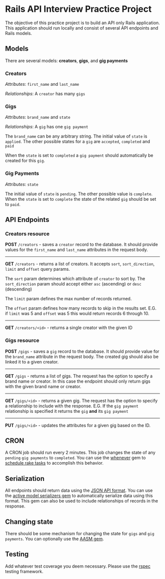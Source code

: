 # Rails API Interview Practice Project
The objective of this practice project is to build an API only Rails application. This application should run locally and consist of several API endpoints and Rails models.

## Models

There are several models: **creators**, **gigs**, and **gig payments**

### Creators

_Attributes_: `first_name` and `last_name`

_Relationships_: A `creator` has many `gigs`

### Gigs

_Attributes_: `brand_name` and `state`

_Relationships_: A `gig` has one `gig payment`

The `brand_name` can be any arbitrary string. The initial value of `state` is `applied`. The other possible states for a `gig` are `accepted`, `completed` and `paid`

When the `state` is set to `completed` a `gig payment` should automatically be created for this `gig`.

### Gig Payments

_Attributes_: `state`

The initial value of `state` is `pending`. The other possible value is `complete`. When the `state` is set to `complete` the state of the related `gig` should be set to `paid`.

## API Endpoints

### Creators resource

**POST** `/creators` - saves a `creator` record to the database. It should provide values for the `first_name` and `last_name` attributes in the request body.

---

**GET** `/creators` - returns a list of creators. It accepts `sort`, `sort_direction`, `limit` and `offset` query params. 

The `sort` param determines which attribute of `creator` to sort by. The `sort_direction` param should accept either `asc` (ascending) or `desc` (descending)

The `limit` param defines the max number of records returned.

The `offset` param defines how many records to skip in the results set. E.G. if `limit` was 5 and `offset` was 5 this would return records 6 through 10.

---

**GET** `/creators/<id>` - returns a single creator with the given ID

### Gigs resource

**POST** `/gigs` - saves a `gig` record to the database. It should provide value for the `brand_name` attribute in the request body. The created gig should also be linked it to a given creator. 

---

**GET** `/gigs` - returns a list of gigs. The request has the option to specify a brand name or creator. In this case the endpoint should only return gigs with the given brand name or creator.

---

**GET** `/gigs/<id>` - returns a given gig. The request has the option to specify a relationship to include with the response. E.G. If the `gig payment` relationship is specified it returns the `gig` **and** its `gig payment`

---

**PUT** `/gigs/<id>` - updates the attributes for a given gig based on the ID. 

## CRON

A CRON job should run every 2 minutes. This job changes the state of any `pending` `gig payments` to `completed`. You can use the [whenever](https://github.com/javan/whenever) gem to [schedule rake tasks](https://dev.to/risafj/cron-jobs-in-rails-a-simple-guide-to-actually-using-the-whenever-gem-now-with-tasks-2omi) to accomplish this behavior.

## Serialization

All endpoints should return data using the [JSON API format](https://jsonapi.org/). You can use the [active model serializers gem](https://github.com/rails-api/active_model_serializers) to automatically serialize data using this format. This gem can also be used to include relationships of records in the response.

## Changing state

There should be some mechanism for changing the state for `gigs` and `gig payments`. You can optionally use the [AASM gem](https://github.com/aasm/aasm).

## Testing

Add whatever test coverage you deem necessary. Please use the [rspec](https://github.com/rspec/rspec-rails) testing framework. 

